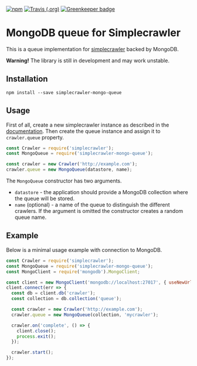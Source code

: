 [![npm](https://img.shields.io/npm/v/simplecrawler-mongo-queue.svg)](https://www.npmjs.com/package/simplecrawler-mongo-queue)
[![Travis (.org)](https://img.shields.io/travis/kbychkov/simplecrawler-mongo-queue.svg)](https://travis-ci.org/kbychkov/simplecrawler-mongo-queue) [![Greenkeeper badge](https://badges.greenkeeper.io/kbychkov/simplecrawler-mongo-queue.svg)](https://greenkeeper.io/)

# MongoDB queue for Simplecrawler

This is a queue implementation for [simplecrawler](https://www.npmjs.com/package/simplecrawler) backed by MongoDB.

**Warning!** The library is still in development and may work unstable.

## Installation

```
npm install --save simplecrawler-mongo-queue
```

## Usage

First of all, create a new simplecrawler instance as described in the [documentation](https://www.npmjs.com/package/simplecrawler#getting-started). Then create the queue instance and assign it to `crawler.queue` property.

```javascript
const Crawler = require('simplecrawler');
const MongoQueue = require('simplecrawler-mongo-queue');

const crawler = new Crawler('http://example.com');
crawler.queue = new MongoQueue(datastore, name);
```

The `MongoQueue` constructor has two arguments.

- `datastore` - the application should provide a MongoDB collection where the queue will be stored.
- `name` (optional) - a name of the queue to distinguish the different crawlers. If the argument is omitted the constructor creates a random queue name.

## Example

Below is a minimal usage example with connection to MongoDB.

```javascript
const Crawler = require('simplecrawler');
const MongoQueue = require('simplecrawler-mongo-queue');
const MongoClient = require('mongodb').MongoClient;

const client = new MongoClient('mongodb://localhost:27017', { useNewUrlParser: true });
client.connect(err => {
  const db = client.db('crawler');
  const collection = db.collection('queue');

  const crawler = new Crawler('http://example.com');
  crawler.queue = new MongoQueue(collection, 'mycrawler');

  crawler.on('complete', () => {
    client.close();
    process.exit();
  });

  crawler.start();
});
```
